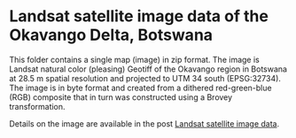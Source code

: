 # Landsat satellite image data of the Okavango Delta, Botswana

This folder contains a single map (image) in zip format. The image is Landsat natural color (pleasing) Geotiff of the Okavango region in Botswana at 28.5 m spatial resolution and projected to UTM 34 south (EPSG:32734). The image is in byte format and created from a dithered red-green-blue (RGB) composite that in turn was constructed using a Brovey transformation.

Details on the image are available in the post [Landsat satellite image data](https://karttur.github.io/okavango/blog/oka-landsat/).
